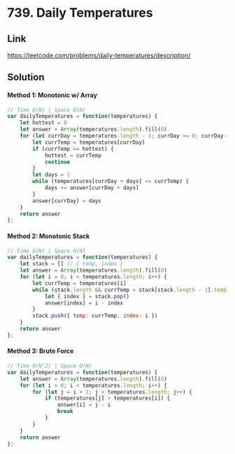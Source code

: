 # 739. Daily Temperatures

## Link
https://leetcode.com/problems/daily-temperatures/description/

## Solution
#### Method 1: Monotonic w/ Array
```javascript
// Time O(N) | Space O(N)
var dailyTemperatures = function(temperatures) {
    let hottest = 0
    let answer = Array(temperatures.length).fill(0)
    for (let currDay = temperatures.length - 1; currDay >= 0; currDay--) {
        let currTemp = temperatures[currDay]
        if (currTemp >= hottest) {
            hottest = currTemp
            continue
        }
        let days = 1
        while (temperatures[currDay + days] <= currTemp) {
            days += answer[currDay + days]
        }
        answer[currDay] = days
    }
    return answer
};
```
#### Method 2: Monotonic Stack
```javascript
// Time O(N) | Space O(N)
var dailyTemperatures = function(temperatures) {
    let stack = [] // { temp, index }
    let answer = Array(temperatures.length).fill(0)
    for (let i = 0; i < temperatures.length; i++) {
        let currTemp = temperatures[i]
        while (stack.length && currTemp > stack[stack.length - 1].temp) {
            let { index } = stack.pop()
            answer[index] = i - index
        }
        stack.push({ temp: currTemp, index: i })
    }
    return answer
};
```
#### Method 3: Brute Force
```javascript
// Time O(N^2) | Space O(N)
var dailyTemperatures = function(temperatures) {
    let answer = Array(temperatures.length).fill(0)
    for (let i = 0; i < temperatures.length; i++) {
        for (let j = i + 1; j < temperatures.length; j++) {
            if (temperatures[j] > temperatures[i]) {
                answer[i] = j - i
                break
            }
        }
    }
    return answer
};
```
